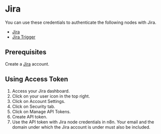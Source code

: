 # Jira

You can use these credentials to authenticate the following nodes with Jira.
- [Jira](/workflow/integrations/nodes/n8n-nodes-base.jira/)
- [Jira Trigger](/workflow/integrations/trigger-nodes/n8n-nodes-base.jiraTrigger/)

## Prerequisites

Create a [Jira](https://www.JIRA.com/) account.

## Using Access Token

1. Access your Jira dashboard.
2. Click on your user icon in the top right.
3. Click on Account Settings.
4. Click on Security tab.
5. Click on Manage API Tokens.
6. Create API token.
7. Use the API token with Jira node credentials in n8n. Your email and the domain under which the Jira account is under must also be included.
